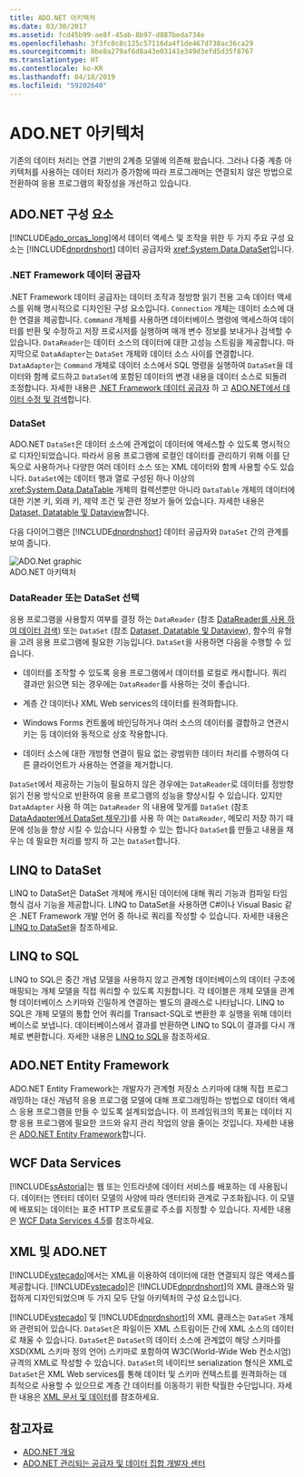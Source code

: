 ```yaml
---
title: ADO.NET 아키텍처
ms.date: 03/30/2017
ms.assetid: fcd45b99-ae8f-45ab-8b97-d887beda734e
ms.openlocfilehash: 3f3fc0c8c125c57116da4f1de467d738ac36ca29
ms.sourcegitcommit: 0be8a279af6d8a43e03141e349d3efd5d35f8767
ms.translationtype: HT
ms.contentlocale: ko-KR
ms.lasthandoff: 04/18/2019
ms.locfileid: "59202640"
---
```

# <a name="adonet-architecture"></a>ADO.NET 아키텍처
기존의 데이터 처리는 연결 기반의 2계층 모델에 의존해 왔습니다. 그러나 다중 계층 아키텍처를 사용하는 데이터 처리가 증가함에 따라 프로그래머는 연결되지 않은 방법으로 전환하여 응용 프로그램의 확장성을 개선하고 있습니다.  
  
## <a name="adonet-components"></a>ADO.NET 구성 요소  
 [!INCLUDE[ado_orcas_long](../../../../includes/ado-orcas-long-md.md)]에서 데이터 액세스 및 조작을 위한 두 가지 주요 구성 요소는 [!INCLUDE[dnprdnshort](../../../../includes/dnprdnshort-md.md)] 데이터 공급자와 <xref:System.Data.DataSet>입니다.  
  
### <a name="net-framework-data-providers"></a>.NET Framework 데이터 공급자  
 .NET Framework 데이터 공급자는 데이터 조작과 정방향 읽기 전용 고속 데이터 액세스를 위해 명시적으로 디자인된 구성 요소입니다. `Connection` 개체는 데이터 소스에 대한 연결을 제공합니다. `Command` 개체를 사용하면 데이터베이스 명령에 액세스하여 데이터를 반환 및 수정하고 저장 프로시저를 실행하며 매개 변수 정보를 보내거나 검색할 수 있습니다. `DataReader`는 데이터 소스의 데이터에 대한 고성능 스트림을 제공합니다. 마지막으로 `DataAdapter`는 `DataSet` 개체와 데이터 소스 사이를 연결합니다. `DataAdapter`는 `Command` 개체로 데이터 소스에서 SQL 명령을 실행하여 `DataSet`을 데이터와 함께 로드하고 `DataSet`에 포함된 데이터의 변경 내용을 데이터 소스로 되돌려 조정합니다. 자세한 내용은 [.NET Framework 데이터 공급자](../../../../docs/framework/data/adonet/data-providers.md) 하 고 [ADO.NET에서 데이터 수정 및 검색](../../../../docs/framework/data/adonet/retrieving-and-modifying-data.md)합니다.  
  
### <a name="the-dataset"></a>DataSet  
 ADO.NET `DataSet`은 데이터 소스에 관계없이 데이터에 액세스할 수 있도록 명시적으로 디자인되었습니다. 따라서 응용 프로그램에 로컬인 데이터를 관리하기 위해 이를 단독으로 사용하거나 다양한 여러 데이터 소스 또는 XML 데이터와 함께 사용할 수도 있습니다. `DataSet`에는 데이터 행과 열로 구성된 하나 이상의 <xref:System.Data.DataTable> 개체의 컬렉션뿐만 아니라 `DataTable` 개체의 데이터에 대한 기본 키, 외래 키, 제약 조건 및 관련 정보가 들어 있습니다. 자세한 내용은 [Dataset, Datatable 및 Dataview](../../../../docs/framework/data/adonet/dataset-datatable-dataview/index.md)합니다.  
  
 다음 다이어그램은 [!INCLUDE[dnprdnshort](../../../../includes/dnprdnshort-md.md)] 데이터 공급자와 `DataSet` 간의 관계를 보여 줍니다.  
  
 ![ADO.Net graphic](../../../../docs/framework/data/adonet/media/ado-1-bpuedev11.png "ado_1_bpuedev11")  
ADO.NET 아키텍처  
  
### <a name="choosing-a-datareader-or-a-dataset"></a>DataReader 또는 DataSet 선택  
 응용 프로그램을 사용할지 여부를 결정 하는 `DataReader` (참조 [DataReader를 사용 하 여 데이터 검색](../../../../docs/framework/data/adonet/retrieving-data-using-a-datareader.md)) 또는 `DataSet` (참조 [Dataset, Datatable 및 Dataview](../../../../docs/framework/data/adonet/dataset-datatable-dataview/index.md)), 함수의 유형을 고려 응용 프로그램에 필요한 기능입니다. `DataSet`을 사용하면 다음을 수행할 수 있습니다.  
  
-   데이터를 조작할 수 있도록 응용 프로그램에서 데이터를 로컬로 캐시합니다. 쿼리 결과만 읽으면 되는 경우에는 `DataReader`를 사용하는 것이 좋습니다.  
  
-   계층 간 데이터나 XML Web services의 데이터를 원격화합니다.  
  
-   Windows Forms 컨트롤에 바인딩하거나 여러 소스의 데이터를 결합하고 연관시키는 등 데이터와 동적으로 상호 작용합니다.  
  
-   데이터 소스에 대한 개방형 연결이 필요 없는 광범위한 데이터 처리를 수행하여 다른 클라이언트가 사용하는 연결을 제거합니다.  
  
 `DataSet`에서 제공하는 기능이 필요하지 않은 경우에는 `DataReader`로 데이터를 정방향 읽기 전용 방식으로 반환하여 응용 프로그램의 성능을 향상시킬 수 있습니다. 있지만 `DataAdapter` 사용 하 여는 `DataReader` 의 내용에 맞게를 `DataSet` (참조 [DataAdapter에서 DataSet 채우기](../../../../docs/framework/data/adonet/populating-a-dataset-from-a-dataadapter.md))를 사용 하 여는 `DataReader`, 메모리 저장 하기 때문에 성능을 향상 시킬 수 있습니다 사용할 수 있는 합니다 `DataSet`를 만들고 내용을 채우는 데 필요한 처리를 방지 하 고는 `DataSet`합니다.  
  
## <a name="linq-to-dataset"></a>LINQ to DataSet  
 LINQ to DataSet은 DataSet 개체에 캐시된 데이터에 대해 쿼리 기능과 컴파일 타임 형식 검사 기능을 제공합니다. LINQ to DataSet을 사용하면 C#이나 Visual Basic 같은 .NET Framework 개발 언어 중 하나로 쿼리를 작성할 수 있습니다. 자세한 내용은 [LINQ to DataSet](../../../../docs/framework/data/adonet/linq-to-dataset.md)을 참조하세요.  
  
## <a name="linq-to-sql"></a>LINQ to SQL  
 LINQ to SQL은 중간 개념 모델을 사용하지 않고 관계형 데이터베이스의 데이터 구조에 매핑되는 개체 모델을 직접 쿼리할 수 있도록 지원합니다. 각 테이블은 개체 모델을 관계형 데이터베이스 스키마와 긴밀하게 연결하는 별도의 클래스로 나타납니다. LINQ to SQL은 개체 모델의 통합 언어 쿼리를 Transact-SQL로 변환한 후 실행을 위해 데이터베이스로 보냅니다. 데이터베이스에서 결과를 반환하면 LINQ to SQL이 결과를 다시 개체로 변환합니다. 자세한 내용은 [LINQ to SQL](../../../../docs/framework/data/adonet/sql/linq/index.md)을 참조하세요.  
  
## <a name="adonet-entity-framework"></a>ADO.NET Entity Framework  
 ADO.NET Entity Framework는 개발자가 관계형 저장소 스키마에 대해 직접 프로그래밍하는 대신 개념적 응용 프로그램 모델에 대해 프로그래밍하는 방법으로 데이터 액세스 응용 프로그램을 만들 수 있도록 설계되었습니다. 이 프레임워크의 목표는 데이터 지향 응용 프로그램에 필요한 코드와 유지 관리 작업의 양을 줄이는 것입니다. 자세한 내용은 [ADO.NET Entity Framework](../../../../docs/framework/data/adonet/ef/index.md)합니다.  
  
## <a name="wcf-data-services"></a>WCF Data Services  
 [!INCLUDE[ssAstoria](../../../../includes/ssastoria-md.md)]는 웹 또는 인트라넷에 데이터 서비스를 배포하는 데 사용됩니다. 데이터는 엔터티 데이터 모델의 사양에 따라 엔터티와 관계로 구조화됩니다. 이 모델에 배포되는 데이터는 표준 HTTP 프로토콜로 주소를 지정할 수 있습니다. 자세한 내용은 [WCF Data Services 4.5](../../../../docs/framework/data/wcf/index.md)를 참조하세요.  
  
## <a name="xml-and-adonet"></a>XML 및 ADO.NET  
 [!INCLUDE[vstecado](../../../../includes/vstecado-md.md)]에서는 XML을 이용하여 데이터에 대한 연결되지 않은 액세스를 제공합니다. [!INCLUDE[vstecado](../../../../includes/vstecado-md.md)]은 [!INCLUDE[dnprdnshort](../../../../includes/dnprdnshort-md.md)]의 XML 클래스와 밀접하게 디자인되었으며 두 가지 모두 단일 아키텍처의 구성 요소입니다.  
  
 [!INCLUDE[vstecado](../../../../includes/vstecado-md.md)] 및 [!INCLUDE[dnprdnshort](../../../../includes/dnprdnshort-md.md)]의 XML 클래스는 `DataSet` 개체와 관련되어 있습니다. `DataSet`은 파일이든 XML 스트림이든 간에 XML 소스의 데이터로 채울 수 있습니다. `DataSet`은 `DataSet`의 데이터 소스에 관계없이 해당 스키마를 XSD(XML 스키마 정의 언어) 스키마로 포함하여 W3C(World-Wide Web 컨소시엄) 규격의 XML로 작성할 수 있습니다. `DataSet`의 네이티브 serialization 형식은 XML로 `DataSet`은 XML Web services를 통해 데이터 및 스키마 컨텍스트를 원격화하는 데 최적으로 사용할 수 있으므로 계층 간 데이터를 이동하기 위한 탁월한 수단입니다. 자세한 내용은 [XML 문서 및 데이터](../../../../docs/standard/data/xml/index.md)를 참조하세요.  
  
## <a name="see-also"></a>참고자료

- [ADO.NET 개요](../../../../docs/framework/data/adonet/ado-net-overview.md)
- [ADO.NET 관리되는 공급자 및 데이터 집합 개발자 센터](https://go.microsoft.com/fwlink/?LinkId=217917)
